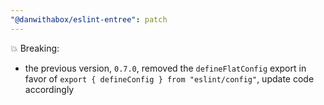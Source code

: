```yaml
---
"@danwithabox/eslint-entree": patch
---
```


💥 Breaking:
- the previous version, `0.7.0`, removed the `defineFlatConfig` export in favor of `export { defineConfig } from "eslint/config"`, update code accordingly

